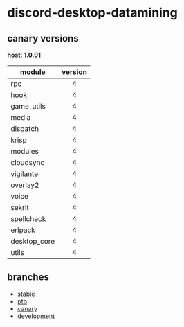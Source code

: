 # discord-desktop-datamining

## canary versions

**host: 1.0.91**

| module | version |
| ------ | :-----: |
| rpc | 4 |
| hook | 4 |
| game_utils | 4 |
| media | 4 |
| dispatch | 4 |
| krisp | 4 |
| modules | 4 |
| cloudsync | 4 |
| vigilante | 4 |
| overlay2 | 4 |
| voice | 4 |
| sekrit | 4 |
| spellcheck | 4 |
| erlpack | 4 |
| desktop_core | 4 |
| utils | 4 |

## branches

- [stable](https://github.com/OpenAsar/discord-desktop-datamining/tree/stable)
- [ptb](https://github.com/OpenAsar/discord-desktop-datamining/tree/ptb)
- [canary](https://github.com/OpenAsar/discord-desktop-datamining/tree/canary)
- [development](https://github.com/OpenAsar/discord-desktop-datamining/tree/development)